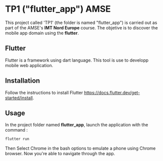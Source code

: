 # TP1 ("flutter_app") AMSE

This project called 'TP1' (the folder is named "flutter_app") is carried out as part of the AMSE's **IMT Nord Europe** course.
The objetive is to discover the mobile app domain using the __flutter__.

## Flutter

Flutter is a framework using dart language. This tool is use to developp mobile web application.

## Installation

Follow the instructions to install Flutter https://docs.flutter.dev/get-started/install.

## Usage
 
In the project folder named **flutter_app**, launch the application with the command :
```bash
flutter run
```
Then Select Chrome in the bash options to emulate a phone using Chrome browser. Now you're able to navigate through the app.
